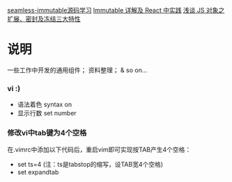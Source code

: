 [seamless-immutable源码学习](https://github.com/rtfeldman/seamless-immutable/blob/master/seamless-immutable.development.js)
[Immutable 详解及 React 中实践](https://zhuanlan.zhihu.com/p/20295971)
[浅谈 JS 对象之扩展、密封及冻结三大特性](https://segmentfault.com/a/1190000003894119)

# 说明
一些工作中开发的通用组件；
资料整理；
& so on...

### vi :)
- 语法着色 syntax on
- 显示行数 set number

### 修改vi中tab键为4个空格
在.vimrc中添加以下代码后，重启vim即可实现按TAB产生4个空格：
- set ts=4  (注：ts是tabstop的缩写，设TAB宽4个空格)
- set expandtab

